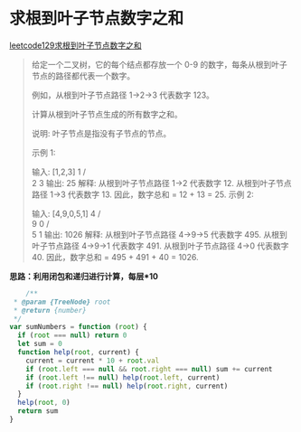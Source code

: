 # 求根到叶子节点数字之和

[leetcode129求根到叶子节点数字之和](https://leetcode-cn.com/problems/sum-root-to-leaf-numbers/)

> 给定一个二叉树，它的每个结点都存放一个 0-9 的数字，每条从根到叶子节点的路径都代表一个数字。
>
> 例如，从根到叶子节点路径 1->2->3 代表数字 123。
>
> 计算从根到叶子节点生成的所有数字之和。
>
> 说明: 叶子节点是指没有子节点的节点。
>
> 示例 1:
>
> 输入: [1,2,3]
>     1
>    / \
>   2   3
> 输出: 25
> 解释:
> 从根到叶子节点路径 1->2 代表数字 12.
> 从根到叶子节点路径 1->3 代表数字 13.
> 因此，数字总和 = 12 + 13 = 25.
> 示例 2:
>
> 输入: [4,9,0,5,1]
>     4
>    / \
>   9   0
>  / \
> 5   1
> 输出: 1026
> 解释:
> 从根到叶子节点路径 4->9->5 代表数字 495.
> 从根到叶子节点路径 4->9->1 代表数字 491.
> 从根到叶子节点路径 4->0 代表数字 40.
> 因此，数字总和 = 495 + 491 + 40 = 1026.

**思路：利用闭包和递归进行计算，每层*10**

```javascript
	/**
 * @param {TreeNode} root
 * @return {number}
 */
var sumNumbers = function (root) {
  if (root === null) return 0
  let sum = 0
  function help(root, current) {
    current = current * 10 + root.val
    if (root.left === null && root.right === null) sum += current
    if (root.left !== null) help(root.left, current)
    if (root.right !== null) help(root.right, current)
  }
  help(root, 0)
  return sum
}
```

